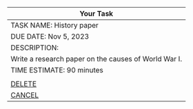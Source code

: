 | Your Task |
| --- |
| TASK NAME: History paper |
| DUE DATE: Nov 5, 2023 |
| DESCRIPTION:  |
| Write a research paper on the causes of World War I. |
| TIME ESTIMATE: 90 minutes |
| |
| <a href="link-0.md">DELETE</a>
| <a href="link-2.md">CANCEL</a> |
